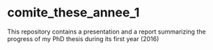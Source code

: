 # comite_these_annee_1
This repository contains a presentation and a report summarizing the progress of my PhD thesis during its first year (2016)
